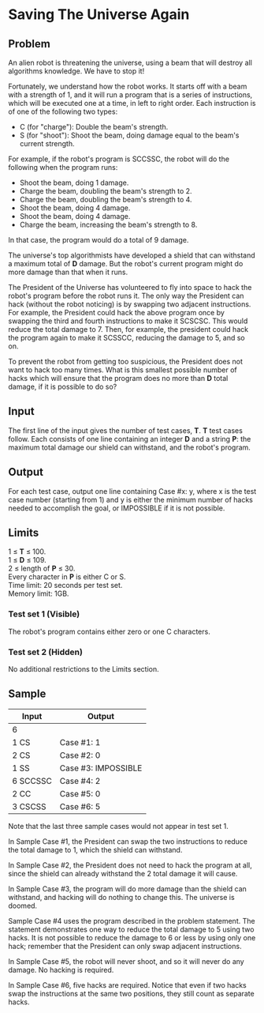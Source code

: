 # Saving The Universe Again
## Problem
An alien robot is threatening the universe, using a beam that will destroy all algorithms knowledge. We have to stop it!

Fortunately, we understand how the robot works. It starts off with a beam with a strength of 1, and it will run a program that is a series of instructions, which will be executed one at a time, in left to right order. Each instruction is of one of the following two types:

* C (for "charge"): Double the beam's strength.
* S (for "shoot"): Shoot the beam, doing damage equal to the beam's current strength.

For example, if the robot's program is SCCSSC, the robot will do the following when the program runs:

* Shoot the beam, doing 1 damage.
* Charge the beam, doubling the beam's strength to 2.
* Charge the beam, doubling the beam's strength to 4.
* Shoot the beam, doing 4 damage.
* Shoot the beam, doing 4 damage.
* Charge the beam, increasing the beam's strength to 8.

In that case, the program would do a total of 9 damage.

The universe's top algorithmists have developed a shield that can withstand a maximum total of **D** damage. But the robot's current program might do more damage than that when it runs.

The President of the Universe has volunteered to fly into space to hack the robot's program before the robot runs it. The only way the President can hack (without the robot noticing) is by swapping two adjacent instructions. For example, the President could hack the above program once by swapping the third and fourth instructions to make it SCSCSC. This would reduce the total damage to 7. Then, for example, the president could hack the program again to make it SCSSCC, reducing the damage to 5, and so on.

To prevent the robot from getting too suspicious, the President does not want to hack too many times. What is this smallest possible number of hacks which will ensure that the program does no more than **D** total damage, if it is possible to do so?

## Input
The first line of the input gives the number of test cases, **T**. **T** test cases follow. Each consists of one line containing an integer **D** and a string **P**: the maximum total damage our shield can withstand, and the robot's program.

## Output
For each test case, output one line containing Case #x: y, where x is the test case number (starting from 1) and y is either the minimum number of hacks needed to accomplish the goal, or IMPOSSIBLE if it is not possible.

## Limits
1 ≤ **T** ≤ 100.  
1 ≤ **D** ≤ 109.  
2 ≤ length of **P** ≤ 30.  
Every character in **P** is either C or S.  
Time limit: 20 seconds per test set.  
Memory limit: 1GB.

### Test set 1 (Visible)
The robot's program contains either zero or one C characters.

### Test set 2 (Hidden)
No additional restrictions to the Limits section.

## Sample

Input | Output
------|-------
6 | 
1 CS | Case #1: 1
2 CS | Case #2: 0
1 SS | Case #3: IMPOSSIBLE
6 SCCSSC | Case #4: 2
2 CC | Case #5: 0
3 CSCSS | Case #6: 5

Note that the last three sample cases would not appear in test set 1.

In Sample Case #1, the President can swap the two instructions to reduce the total damage to 1, which the shield can withstand.

In Sample Case #2, the President does not need to hack the program at all, since the shield can already withstand the 2 total damage it will cause.

In Sample Case #3, the program will do more damage than the shield can withstand, and hacking will do nothing to change this. The universe is doomed.

Sample Case #4 uses the program described in the problem statement. The statement demonstrates one way to reduce the total damage to 5 using two hacks. It is not possible to reduce the damage to 6 or less by using only one hack; remember that the President can only swap adjacent instructions.

In Sample Case #5, the robot will never shoot, and so it will never do any damage. No hacking is required.

In Sample Case #6, five hacks are required. Notice that even if two hacks swap the instructions at the same two positions, they still count as separate hacks.